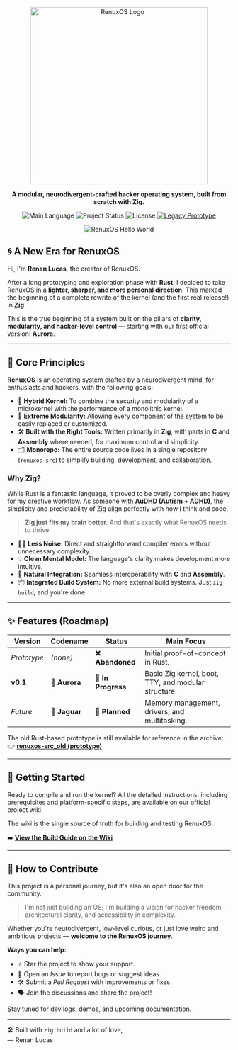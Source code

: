 <p align="center">
  <img src="https://github.com/user-attachments/assets/92774026-3ea6-492f-9de4-f78dd616038b" alt="RenuxOS Logo" width="400">
</p>

<p align="center">
  <strong>A modular, neurodivergent-crafted hacker operating system, built from scratch with Zig.</strong>
</p>

<p align="center">
  <img alt="Main Language" src="https://img.shields.io/badge/language-Zig-orange.svg?style=for-the-badge">
  <img alt="Project Status" src="https://img.shields.io/badge/status-In%20Development-blue.svg?style=for-the-badge">
  <img alt="License" src="https://img.shields.io/badge/license-MIT-green.svg?style=for-the-badge">
  <a href="https://github.com/renuxteam/renuxos-src_old">
    <img alt="Legacy Prototype" src="https://img.shields.io/badge/legacy-Rust%20(Archived)-gray.svg?style=for-the-badge">
  </a>
</p>

<p align="center">
  <img src="https://github.com/user-attachments/assets/7362d6ca-32a4-470c-a31a-f6259afd0d98" alt="RenuxOS Hello World">
</p>

## 🌀 A New Era for RenuxOS

Hi, I'm **Renan Lucas**, the creator of RenuxOS.

After a long prototyping and exploration phase with **Rust**, I decided to take RenuxOS in a **lighter, sharper, and more personal direction**. This marked the beginning of a complete rewrite of the kernel (and the first real release!) in [**Zig**](https://ziglang.org/).

This is the true beginning of a system built on the pillars of **clarity, modularity, and hacker-level control** — starting with our first official version: **Aurora**.

---

## 🎯 Core Principles

**RenuxOS** is an operating system crafted by a neurodivergent mind, for enthusiasts and hackers, with the following goals:

-   🧠 **Hybrid Kernel:** To combine the security and modularity of a microkernel with the performance of a monolithic kernel.
-   🧩 **Extreme Modularity:** Allowing every component of the system to be easily replaced or customized.
-   🛠️ **Built with the Right Tools:** Written primarily in **Zig**, with parts in **C** and **Assembly** where needed, for maximum control and simplicity.
-   🗂️ **Monorepo:** The entire source code lives in a single repository (`renuxos-src`) to simplify building, development, and collaboration.

### Why Zig?

While Rust is a fantastic language, it proved to be overly complex and heavy for my creative workflow. As someone with **AuDHD (Autism + ADHD)**, the simplicity and predictability of Zig align perfectly with how I think and code.

> **Zig just fits my brain better.**
> And that's exactly what RenuxOS needs to thrive.

-   🧘‍♂️ **Less Noise:** Direct and straightforward compiler errors without unnecessary complexity.
-   💡 **Clean Mental Model:** The language's clarity makes development more intuitive.
-   🔩 **Natural Integration:** Seamless interoperability with **C** and **Assembly**.
-   📦 **Integrated Build System:** No more external build systems. Just `zig build`, and you're done.

---

## ✨ Features (Roadmap)

| Version      | Codename    | Status           | Main Focus                                           |
|--------------|-------------|------------------|------------------------------------------------------|
| *Prototype*  | *(none)*    | ❌ **Abandoned**  | Initial proof-of-concept in Rust.                    |
| **v0.1**     | 🌅 **Aurora** | 🔨 **In Progress** | Basic Zig kernel, boot, TTY, and modular structure.  |
| *Future*     | 🐆 **Jaguar** | 🔮 **Planned**   | Memory management, drivers, and multitasking.        |

The old Rust-based prototype is still available for reference in the archive:  
👉 **[renuxos-src_old (prototype)](https://github.com/renuxteam/renuxos-src_old)**

---

## 🚀 Getting Started

Ready to compile and run the kernel? All the detailed instructions, including prerequisites and platform-specific steps, are available on our official project wiki.

The wiki is the single source of truth for building and testing RenuxOS.

➡️ **[View the Build Guide on the Wiki](https://github.com/renuxteam/renuxos-src/wiki/Bulld-Project)**

---

## 🤝 How to Contribute

This project is a personal journey, but it's also an open door for the community.

> I'm not just building an OS; I'm building a vision for hacker freedom, architectural clarity, and accessibility in complexity.

Whether you're neurodivergent, low-level curious, or just love weird and ambitious projects — **welcome to the RenuxOS journey**.

**Ways you can help:**
*   ⭐ Star the project to show your support.
*   🐞 Open an *Issue* to report bugs or suggest ideas.
*   🛠️ Submit a *Pull Request* with improvements or fixes.
*   🗣️ Join the discussions and share the project!

Stay tuned for dev logs, demos, and upcoming documentation.

---

🛠️ Built with `zig build` and a lot of love,  
— Renan Lucas
